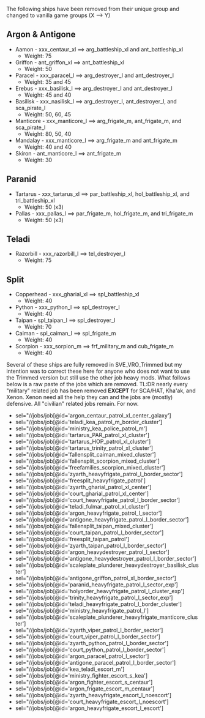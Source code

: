 The following ships have been removed from their unique group and changed to vanilla game groups (X --> Y)

## Argon & Antigone ##
- Aamon - xxx_centaur_xl ==> arg_battleship_xl and ant_battleship_xl  
  * Weight: 75
- Griffon - ant_griffon_xl ==> ant_battleship_xl
  * Weight: 50
- Paracel - xxx_paracel_l ==> arg_destroyer_l and ant_destroyer_l
  * Weight: 35 and 45
- Erebus - xxx_basilisk_l ==> arg_destroyer_l and ant_destroyer_l
  * Weight: 45 and 40
- Basilisk - xxx_nasilisk_l ==> arg_destroyer_l, ant_destroyer_l, and sca_pirate_l
  * Weight: 50, 60, 45
- Manticore - xxx_manticore_l ==> arg_frigate_m, ant_frigate_m, and sca_pirate_l
  * Weight: 80, 50, 40
- Mandalay - xxx_manticore_l ==> arg_frigate_m and ant_frigate_m
  * Weight: 40 and 40
- Skiron - ant_manticore_l ==> ant_frigate_m
  * Weight: 30

## Paranid ##
- Tartarus - xxx_tartarus_xl ==> par_battleship_xl, hol_battleship_xl, and tri_battleship_xl
  * Weight: 50 (x3)
- Pallas - xxx_pallas_l ==> par_frigate_m, hol_frigate_m, and tri_frigate_m
  * Weight: 50 (x3)

## Teladi ##
- Razorbill - xxx_razorbill_l ==> tel_destroyer_l
  * Weight: 75

## Split ##
- Copperhead - xxx_gharial_xl ==> spl_battleship_xl
  * Weight: 40
- Python - xxx_python_l ==> spl_destroyer_l
  * Weight: 40
- Taipan - spl_taipan_l ==> spl_destroyer_l
  * Weight: 70
- Caiman - spl_caiman_l ==> spl_frigate_m
  * Weight: 40
- Scorpion - xxx_sorpion_m ==> frf_military_m and cub_frigate_m
  * Weight: 40

Several of these ships are fully removed in SVE_VRO_Trimmed but my intention was to correct these here for anyone who does not want to use the Trimmed version but still use the other job heavy mods. What follows below is a raw paste of the jobs which are removed. TL:DR nearly every "military" related job has been removed **EXCEPT** for SCA/HAT, Kha'ak, and Xenon. Xenon need all the help they can and the jobs are (mostly) defensive. All "civilian" related jobs remain. For now.

- sel="//jobs/job[@id='argon_centaur_patrol_xl_center_galaxy']
- sel="//jobs/job[@id='teladi_kea_patrol_m_border_cluster']
- sel="//jobs/job[@id='ministry_kea_police_patrol_m'] 
- sel="//jobs/job[@id='tartarus_PAR_patrol_xl_cluster']
- sel="//jobs/job[@id='tartarus_HOP_patrol_xl_cluster']
- sel="//jobs/job[@id='tartarus_trinity_patrol_xl_cluster']
- sel="//jobs/job[@id='fallensplit_caiman_mixed_cluster']
- sel="//jobs/job[@id='fallensplit_scorpion_mixed_cluster']
- sel="//jobs/job[@id='freefamilies_scorpion_mixed_cluster']
- sel="//jobs/job[@id='zyarth_heavyfrigate_patrol_l_border_sector']
- sel="//jobs/job[@id='freesplit_heavyfrigate_patrol']
- sel="//jobs/job[@id='zyarth_gharial_patrol_xl_center']
- sel="//jobs/job[@id='court_gharial_patrol_xl_center']
- sel="//jobs/job[@id='court_heavyfrigate_patrol_l_border_sector']
- sel="//jobs/job[@id='teladi_fulmar_patrol_xl_cluster']
- sel="//jobs/job[@id='argon_heavyfrigate_patrol_l_sector']
- sel="//jobs/job[@id='antigone_heavyfrigate_patrol_l_border_sector']
- sel="//jobs/job[@id='fallensplit_taipan_mixed_cluster']
- sel="//jobs/job[@id='court_taipan_patrol_l_border_sector']
- sel="//jobs/job[@id='freesplit_taipan_patrol']
- sel="//jobs/job[@id='zyarth_taipan_patrol_l_border_sector']
- sel="//jobs/job[@id='argon_heavydestroyer_patrol_l_sector']
- sel="//jobs/job[@id='antigone_heavydestroyer_patrol_l_border_sector']
- sel="//jobs/job[@id='scaleplate_plunderer_heavydestroyer_basilisk_cluster']
- sel="//jobs/job[@id='antigone_griffon_patrol_xl_border_sector']
- sel="//jobs/job[@id='paranid_heavyfrigate_patrol_l_sector_exp']
- sel="//jobs/job[@id='holyorder_heavyfrigate_patrol_l_cluster_exp']
- sel="//jobs/job[@id='trinity_heavyfrigate_patrol_l_sector_exp']
- sel="//jobs/job[@id='teladi_heavyfrigate_patrol_l_border_cluster']
- sel="//jobs/job[@id='ministry_heavyfrigate_patrol_l']
- sel="//jobs/job[@id='scaleplate_plunderer_heavyfrigate_manticore_cluster']  
- sel="//jobs/job[@id='zyarth_viper_patrol_l_border_sector']
- sel="//jobs/job[@id='court_viper_patrol_l_border_sector']
- sel="//jobs/job[@id='zyarth_python_patrol_l_border_sector']
- sel="//jobs/job[@id='court_python_patrol_l_border_sector'] 
- sel="//jobs/job[@id='argon_paracel_patrol_l_sector']
- sel="//jobs/job[@id='antigone_paracel_patrol_l_border_sector']
- sel="//jobs/job[@id='kea_teladi_escort_m']
- sel="//jobs/job[@id='ministry_fighter_escort_s_kea']
- sel="//jobs/job[@id='argon_fighter_escort_s_centaur']
- sel="//jobs/job[@id='argon_frigate_escort_m_centaur']
- sel="//jobs/job[@id='zyarth_heavyfrigate_escort_l_noescort']
- sel="//jobs/job[@id='court_heavyfrigate_escort_l_noescort']
- sel="//jobs/job[@id='argon_heavyfrigate_escort_l_escort']
